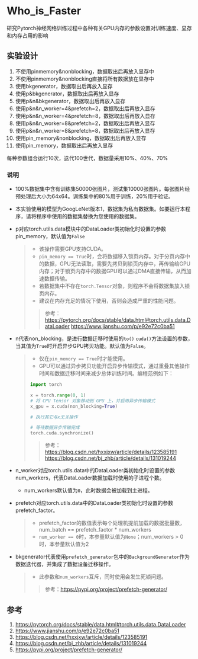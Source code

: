 # Who_is_Faster
研究Pytorch神经网络训练过程中各种有关GPU内存的参数设置对训练速度、显存和内存占用的影响

## 实验设计
1. 不使用pinmemory&nonblocking，数据取出后再放入显存中
2. 不使用pinmemory&nonblocking直接将所有数据放在显存中
3. 使用bkgenerator，数据取出后再放入显存
4. 使用p&bkgenerator，数据取出后再放入显存
5. 使用p&n&bkgenerator，数据取出后再放入显存
6. 使用p&n&n_worker=4&prefetch=2，数据取出后再放入显存
7. 使用p&n&n_worker=4&prefetch=8，数据取出后再放入显存
8. 使用p&n&n_worker=8&prefetch=2，数据取出后再放入显存
9. 使用p&n&n_worker=8&prefetch=8，数据取出后再放入显存
10. 使用pin_memory&nonblocking，数据取出后再放入显存
11. 使用pin_memory，数据取出后再放入显存

每种参数组合运行10次，迭代100世代，数据量采用10%、40%、70%
### 说明
- 100%数据集中含有训练集50000张图片，测试集10000张图片。每张图片经预处理后大小为64x64。训练集中的80%用于训练，20%用于验证。
- 本实验使用的模型为GoogLeNet版本1，数据集为私有数据集。如要运行本程序，请将程序中使用的数据集替换为您使用的数据集。
- p对应torch.utils.data模块中的DataLoader类初始化时设置的参数pin_memory，默认值为`False`
  >- 该操作需要GPU支持CUDA。  
  >- `pin_memory == True`时，会将数据移入锁页内存。对于分页内存中的数据，GPU无法读取，需要先拷贝到锁页内存中，再传输给GPU内存；对于锁页内存中的数据GPU可以通过DMA直接传输，从而加速数据传输。  
  >- 若数据集中不存在`torch.Tensor`对象，则程序不会将数据集放入锁页内存。
  >- 建议在内存充足的情况下使用，否则会造成严重的性能问题。
  >>参考：  
  > https://pytorch.org/docs/stable/data.html#torch.utils.data.DataLoader
  > https://www.jianshu.com/p/e92e72c0ba51
  
- n代表non_blocking，是进行数据迁移时使用的`to()` `cuda()`方法设置的参数，当其值为`True`时开启异步GPU拷贝功能。默认值为`False`。
  >- 仅在`pin_memory == True`时才能使用。
  >- GPU可以通过异步拷贝功能开启异步传输模式，通过重叠其他操作时间和数据迁移时间来减少总体训练时间。编程范例如下：
  >```python
  > import torch
  >
  > x = torch.range(0, 1)
  > # 将 CPU Tensor 对象移动到 GPU 上，并启用异步传输模式
  > x_gpu = x.cuda(non_blocking=True)
  >
  > # 执行其它与x无关操作
  >
  > # 等待数据异步传输完成
  > torch.cuda.synchronize()
  >```
  >>参考：  
  > https://blog.csdn.net/hxxjxw/article/details/123585191
  > https://blog.csdn.net/bj_zhb/article/details/131019244
- n_worker对应torch.utils.data中的DataLoader类初始化时设置的参数num_workers，代表DataLoader数据加载时使用的子进程个数。
  - num_workers默认值为`0`，此时数据会被加载到主进程。
- prefetch对应torch.utils.data中的DataLoader类初始化时设置的参数prefetch_factor。
  >- prefetch_factor的数值表示每个处理机提前加载的数据批量数，num_batch == prefetch_factor * num_workers
  >- `num_worker == 0`时，本参量默认值为`None`；num_workers > 0时，本参量默认值为2
- bkgenerator代表使用`prefetch_generator`包中的`BackgroundGenerator`作为数据迭代器，并集成了数据设备迁移操作。
  >- 此参数和`num_workers`互斥，同时使用会发生死锁问题。
  >>参考：https://pypi.org/project/prefetch-generator/


## 参考
1. https://pytorch.org/docs/stable/data.html#torch.utils.data.DataLoader  
2. https://www.jianshu.com/p/e92e72c0ba51
3. https://blog.csdn.net/hxxjxw/article/details/123585191
4. https://blog.csdn.net/bj_zhb/article/details/131019244
5. https://pypi.org/project/prefetch-generator/
